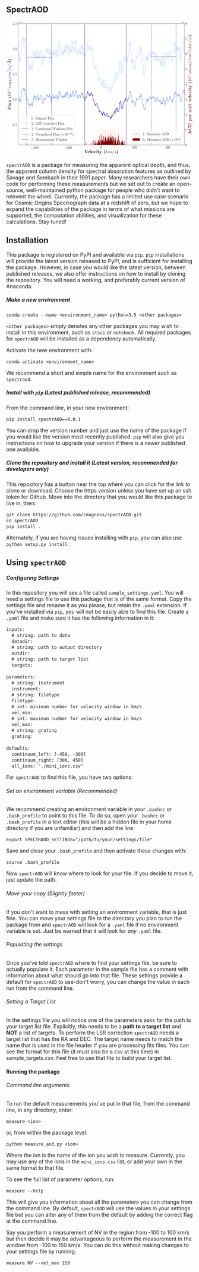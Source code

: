 SpectrAOD
------------
![spectraod_technique](spectraod_ddrf_final.png)

`spectrAOD` is a package for measuring the apparent optical depth, and thus,
 the apparent column density for spectral absorption features as outlined by
 Savage and Sembach in their 1991 paper. Many researchers have their own 
 code for performing these measurements but we set out to create an 
 open-source, well-maintained python package for people who didn't want to 
 reinvent the wheel. Currently, the package has a limited use case scenario 
 for Cosmic Origins Spectrograph data at a redshift of zero, but we hope to 
 expand the capabilities of the package in terms of what missions are 
 supported, the computation abilities, and visualization for these 
 calculations. Stay tuned!

Installation
------------

This package is registered on PyPI and available via `pip`. `pip` 
installations will provide the latest version released to PyPI, and is 
sufficient for installing the package. However, in case you would like the 
latest version, between published releases, we also offer 
instructions on how to install by cloning the repository. You will need a 
working, and preferably current version of Anaconda.

##### Make a new environment
```
conda create --name <environment_name> python=3.5 <other packages>
```
`<other packages>` simply denotes any other packages you may wish to install
 in this environment, such as `stsci` or `notebook`. All required packages 
 for `spectrAOD` will be installed as a dependency automatically.
 
Activate the new environment with:
```
conda activate <environment_name>
```
We recommend a short and simple name for the environment such as `spectraod`.

##### Install with `pip` (Latest published release, recommended)

From the command line, in your new environment:
```
pip install spectrAOD==0.0.1
```

You can drop the version number and just use the name of the package if you 
would like the version most recently published. `pip` will also give you 
instructions on how to upgrade your version if there is a newer published 
one available.

##### Clone the repository and install it (Latest version, recommended for developers only)

This repository has a button near the top where you can click for the link 
to clone or download. Choose the https version unless you have set up an ssh
token for Github. 
Move into the directory that you would like this package to live in, then:
```
git clone https://github.com/cmagness/spectrAOD.git
cd spectrAOD
pip install .
```
Alternately, if you are having issues installing with `pip`, you can also 
use `python setup.py install`.

Using `spectrAOD`
-----------------

##### Configuring Settings

In this repository you will see a file called `sample_settings.yaml`. You 
will need a settings file to use this package that is of the same format. 
Copy the settings file and rename it as you please, but retain the `.yaml` 
extension. If you've installed via `pip`, you will not be easily able to find this file. Create a `.yaml` file 
and make sure it has the following information in it:

```
inputs:
  # string: path to data
  datadir:
  # string: path to output directory
  outdir:
  # string: path to target list
  targets:

parameters:
  # string: instrument
  instrument:
  # string: filetype
  filetype:
  # int: minimum number for velocity window in km/s
  vel_min:
  # int: maximum number for velocity window in km/s
  vel_max:
  # string: grating
  grating:

defaults:
  continuum_left: [-450, -300]
  continuum_right: [300, 450]
  all_ions: "./mini_ions.csv"
```

For `spectrAOD` to find this file, you have two options:

###### Set an environment variable (Recommended)

We recommend creating an environment variable in your `.bashrc` or `
.bash_profile` to point to this file. To do so, open your `.bashrc` or `
.bash_profile` in a text editor (this will be a hidden file in your home 
directory if you are unfamiliar) and then add the line:
```
export SPECTRAOD_SETTINGS="/path/to/your/settings/file"
```
Save and close your `.bash_profile` and then activate these changes with:
```
source .bash_profile
```
Now `spectrAOD` will know where to look for your file. If you decide to move
it, just update the path.
 
###### Move your copy (Slightly faster)

If you don't want to mess with setting an environment variable, that is just
 fine. You can move your settings file to the directory you plan to run the 
 package from and `spectrAOD` will look for a `.yaml` file if no environment
  variable is set. Just be warned that it will look for _any_ `.yaml` file.
   
###### Populating the settings

Once you've told `spectrAOD` where to find your settings file, be sure to 
actually populate it. Each parameter in the sample file has a comment with 
information about what should go into that file. These settings provide 
a default for `spectrAOD` to use-don't worry, you can change the value in each 
run from the command line.

###### Setting a Target List

In the settings file you will notice one of the parameters asks for the path
to your target list file. Explicitly, this needs to be a **path to a target 
list** and **NOT** a list of targets. To perform the LSR correction `spectrAOD` 
needs a target list that has the RA and DEC. The target name needs to match
the name that is used in the file header if you are processing fits files. You
can see the format for this file (it must also be a csv at this time) in 
sample_targets.csv. Feel free to use that file to build your target list.

#### Running the package 

###### Command line arguments

To run the default measurements you've put in that file, from the command 
line, in any directory, enter:
```
measure <ion>
```
or, from within the package level:
```
python measure_aod.py <ion>
```

Where the ion is the name of the ion you wish to measure. Currently, you may
 use any of the ions in the `mini_ions.csv` list, or add your own in the 
 same format to that file.
 
To see the full list of parameter options, run:
```
measure --help
```

This will give you information about all the parameters you can change from 
the command line. By default, `spectrAOD` will use the values in your 
settings file but you can alter any of them from the default by adding the 
correct flag at the command line.

Say you perform a measurement of NV in the region from -100 to 100 km/s but 
then decide it may be advantageous to perform the measurement in the window 
from -100 to 150 km/s. You can do this without making changes to your 
settings file by running:
```
measure NV --vel_max 150
```

<!---

Contributing Code, Documentation, or Feedback
---------------------------------------------


3rd Party Libraries this package requires
-----------------------------------------


License
-------

---> 